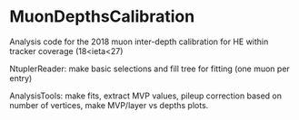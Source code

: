 # MuonDepthsCalibration

Analysis code for the 2018 muon inter-depth calibration for HE within tracker coverage (18<ieta<27)

NtuplerReader: make basic selections and fill tree for fitting (one muon per entry)

AnalysisTools: make fits, extract MVP values, pileup correction based on number of vertices, make MVP/layer vs depths plots.
